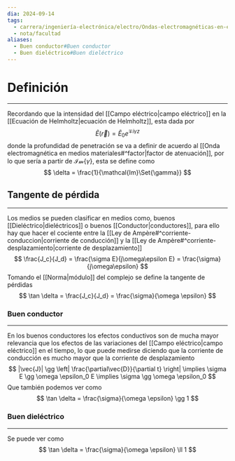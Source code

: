 ```yaml
---
dia: 2024-09-14
tags:
  - carrera/ingeniería-electrónica/electro/Ondas-electromagnéticas-en-el-vacío
  - nota/facultad
aliases:
  - Buen conductor#Buen conductor
  - Buen dieléctrico#Buen dieléctrico
---
```

# Definición
---
Recordando que la intensidad del [[Campo eléctrico|campo eléctrico]] en la [[Ecuación de Helmholtz|ecuación de Helmholtz]], esta dada por $$ \tilde{E}(\vec{r}) = \tilde{E}_0 e^{\mp i \gamma z} $$ donde la profundidad de penetración se va a definir de acuerdo al [[Onda electromagnética en medios materiales#^factor|factor de atenuación]], por lo que sería a partir de $\mathcal{Im}\big\{ \gamma \big\}$, esta se define como $$ \delta = \frac{1}{\mathcal{Im}\Set{\gamma}} $$
## Tangente de pérdida
----
Los medios se pueden clasificar en medios como, buenos [[Dieléctrico|dieléctricos]] o buenos [[Conductor|conductores]], para ello hay que hacer el cociente entre la [[Ley de Ampère#^corriente-conduccion|corriente de conducción]] y la [[Ley de Ampère#^corriente-desplazamiento|corriente de desplazamiento]] $$ \frac{J_c}{J_d} = \frac{\sigma E}{j\omega\epsilon E} = \frac{\sigma}{j\omega\epsilon} $$
Tomando el [[Norma|módulo]] del complejo se define la tangente de pérdidas $$ \tan \delta = \frac{J_c}{J_d} = \frac{\sigma}{\omega \epsilon} $$

### Buen conductor
---
En los buenos conductores los efectos conductivos son de mucha mayor relevancia que los efectos de las variaciones del [[Campo eléctrico|campo eléctrico]] en el tiempo, lo que puede medirse diciendo que la corriente de conducción es mucho mayor que la corriente de desplazamiento $$ |\vec{J}| \gg \left| \frac{\partial\vec{D}}{\partial t} \right| \implies \sigma E \gg \omega \epsilon_0 E \implies \sigma \gg \omega \epsilon_0 $$
Que también podemos ver como $$ \tan \delta = \frac{\sigma}{\omega \epsilon} \gg 1 $$

### Buen dieléctrico
---
Se puede ver como $$ \tan \delta = \frac{\sigma}{\omega \epsilon} \ll 1 $$